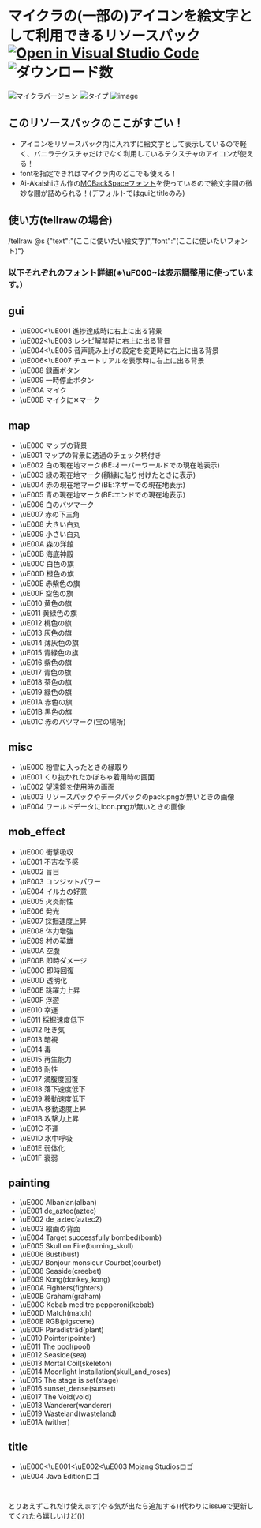 # マイクラの(一部の)アイコンを絵文字として利用できるリソースパック [![Open in Visual Studio Code](https://open.vscode.dev/badges/open-in-vscode.svg)](https://open.vscode.dev/tunakaniri/minecraft-icon-to-emoji) ![ダウンロード数](https://img.shields.io/github/downloads/tunakaniri/icon-to-emoji/total)
![マイクラバージョン](https://img.shields.io/badge/Minecraft%20Ver-Java%201.17~1.18.1-brightgreen) ![タイプ](https://img.shields.io/badge/Type-resourcepack-orange)
![image](https://user-images.githubusercontent.com/55052380/154682356-1f664789-401f-4fca-bf6a-520e8de43d32.png)
## このリソースパックのここがすごい！
- アイコンをリソースパック内に入れずに絵文字として表示しているので軽く、バニラテクスチャだけでなく利用しているテクスチャのアイコンが使える！
- fontを指定できればマイクラ内のどこでも使える！
- Ai-Akaishiさん作の[MCBackSpaceフォント](https://github.com/Ai-Akaishi/HighQualityImageLoadingSample)を使っているので絵文字間の微妙な間が詰められる！(デフォルトではguiとtitleのみ)
## 使い方(tellrawの場合)
/tellraw @s {"text":"(ここに使いたい絵文字)","font":"(ここに使いたいフォント)"}
### 以下それぞれのフォント詳細(※\uF000~は表示調整用に使っています。)
## gui
- \uE000<\uE001 進捗達成時に右上に出る背景
- \uE002<\uE003 レシピ解禁時に右上に出る背景
- \uE004<\uE005 音声読み上げの設定を変更時に右上に出る背景
- \uE006<\uE007 チュートリアルを表示時に右上に出る背景
- \uE008 録画ボタン
- \uE009 一時停止ボタン
- \uE00A マイク
- \uE00B マイクに✕マーク
## map
- \uE000 マップの背景
- \uE001 マップの背景に透過のチェック柄付き
- \uE002 白の現在地マーク(BE:オーバーワールドでの現在地表示)
- \uE003 緑の現在地マーク(額縁に貼り付けたときに表示)
- \uE004 赤の現在地マーク(BE:ネザーでの現在地表示)
- \uE005 青の現在地マーク(BE:エンドでの現在地表示)
- \uE006 白のバツマーク
- \uE007 赤の下三角
- \uE008 大きい白丸
- \uE009 小さい白丸
- \uE00A 森の洋館
- \uE00B 海底神殿
- \uE00C 白色の旗
- \uE00D 橙色の旗
- \uE00E 赤紫色の旗
- \uE00F 空色の旗
- \uE010 黄色の旗
- \uE011 黄緑色の旗
- \uE012 桃色の旗
- \uE013 灰色の旗
- \uE014 薄灰色の旗
- \uE015 青緑色の旗
- \uE016 紫色の旗
- \uE017 青色の旗
- \uE018 茶色の旗
- \uE019 緑色の旗
- \uE01A 赤色の旗
- \uE01B 黒色の旗
- \uE01C 赤のバツマーク(宝の場所)
## misc
- \uE000 粉雪に入ったときの縁取り
- \uE001 くり抜かれたかぼちゃ着用時の画面
- \uE002 望遠鏡を使用時の画面
- \uE003 リソースパックやデータパックのpack.pngが無いときの画像
- \uE004 ワールドデータにicon.pngが無いときの画像
## mob_effect
- \uE000 衝撃吸収
- \uE001 不吉な予感
- \uE002 盲目
- \uE003 コンジットパワー
- \uE004 イルカの好意
- \uE005 火炎耐性
- \uE006 発光
- \uE007 採掘速度上昇
- \uE008 体力増強
- \uE009 村の英雄
- \uE00A 空腹
- \uE00B 即時ダメージ
- \uE00C 即時回復
- \uE00D 透明化
- \uE00E 跳躍力上昇
- \uE00F 浮遊
- \uE010 幸運
- \uE011 採掘速度低下
- \uE012 吐き気
- \uE013 暗視
- \uE014 毒
- \uE015 再生能力
- \uE016 耐性
- \uE017 満腹度回復
- \uE018 落下速度低下
- \uE019 移動速度低下
- \uE01A 移動速度上昇
- \uE01B 攻撃力上昇
- \uE01C 不運
- \uE01D 水中呼吸
- \uE01E 弱体化
- \uE01F 衰弱
## painting
- \uE000 Albanian(alban)
- \uE001 de_aztec(aztec)
- \uE002 de_aztec(aztec2)
- \uE003 絵画の背面
- \uE004 Target successfully bombed(bomb)
- \uE005 Skull on Fire(burning_skull)
- \uE006 Bust(bust)
- \uE007 Bonjour monsieur Courbet(courbet)
- \uE008 Seaside(creebet)
- \uE009 Kong(donkey_kong)
- \uE00A Fighters(fighters)
- \uE00B Graham(graham)
- \uE00C Kebab med tre pepperoni(kebab)
- \uE00D Match(match)
- \uE00E RGB(pigscene)
- \uE00F Paradisträd(plant)
- \uE010 Pointer(pointer)
- \uE011 The pool(pool)
- \uE012 Seaside(sea)
- \uE013 Mortal Coil(skeleton)
- \uE014 Moonlight Installation(skull_and_roses)
- \uE015 The stage is set(stage)
- \uE016 sunset_dense(sunset)
- \uE017 The Void(void)
- \uE018 Wanderer(wanderer)
- \uE019 Wasteland(wasteland)
- \uE01A (wither)
## title
- \uE000<\uE001<\uE002<\uE003 Mojang Studiosロゴ
- \uE004 Java Editionロゴ
#  
とりあえずこれだけ使えます(やる気が出たら追加する)(代わりにissueで更新してくれたら嬉しいけど())
